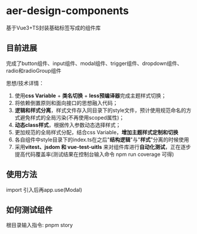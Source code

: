 # aer-design-components

基于Vue3+TS封装基础标签写成的组件库

## 目前进展

完成了button组件、input组件、modal组件、trigger组件、dropdown组件、radio和radioGroup组件

思想/技术详情：

1. 使用**css Variable** + **类名切换** + **less预编译器**完成主题样式切换；
2. 将依赖倒置原则和面向接口的思想融入代码；
3. **逻辑和样式分离**，样式文件存入同目录下的style文件，预计使用规范命名的方式避免样式的全局污染(不再使用scoped属性)；
4. **动态class样式**，根据传入参数动态选择样式；
5. 更加规范的全局样式分配，结合css Variable，**增加主题样式定制和切换**
6. 各自组件中style目录下的index.ts在之后"**结构逻辑**"与"**样式**"分离的时候使用
7. 采用**vitest、jsdom 和 vue-test-uitls** 来对组件库进行**自动化测试**，正在逐步提高代码覆盖率(测试结果在控制台输入命令 npm run coverage 可得)

## 使用方法

import 引入后再app.use(Modal)

## 如何测试组件

根目录输入指令: pnpm story
